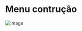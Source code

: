 # Menu contrução

![image](https://github.com/user-attachments/assets/05b5b209-02ed-49ca-a7e8-97e6d81983cb)

